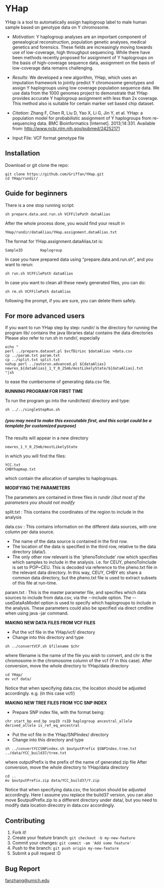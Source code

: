 ﻿# YHap


YHap is a tool to automatically assign haplogroup label to male human sample based on genotype data on Y chromosome.


* _Motivation_: Y haplogroup analyses are an important component of genealogical reconstruction, population genetic analyses, medical genetics and forensics. These fields are increasingly moving towards use of low-coverage, high throughput sequencing. While there have been methods recently proposed for assignment of Y haplogroups on the basis of high-coverage sequence data, assignment on the basis of low-coverage data remains challenging.


* _Results_: We developed a new algorithm, YHap, which uses an imputation framework to jointly predict Y chromosome genotypes and assign Y haplogroups using low coverage population sequence data. We use data from the 1000 genomes project to demonstrate that YHap provides accurate Y haplogroup assignment with less than 2x coverage. This method also is suitable for certain marker set based chip dataset.


* _Citation_: Zhang F, Chen R, Liu D, Yao X, Li G, Jin Y, et al. YHap: a population model for probabilistic assignment of Y haplogroups from re-sequencing data. BMC Bioinformatics [Internet]. 2013;14:331. Available from: http://www.ncbi.nlm.nih.gov/pubmed/24252171




* Input File: VCF format genotype file




## Installation


Download or git clone the repo:
```
git clone https://github.com/Griffan/YHap.git
cd YHap/rundir/
```
## Guide for beginners


There is a one stop running script:


```
sh prepare.data.and.run.sh VCFFilePath dataAlias
```
 
After the whole process done, you would find your result in 
 
```
YHap/rundir/dataAlias/YHap.assignment.dataAlias.txt
```
 
The format for YHap.assignment.dataAlias.txt is:
 
```
SampleID        Haplogroup
```


In case you have prepared data using "prepare.data.and.run.sh", and you want to rerun:
```
sh run.sh VCFFilePath dataAlias
```


In case you want to clean all these newly generated files, you can do:
```
sh rm.sh VCFFilePath dataAlias
```
following the prompt, if you are sure, you can delete them safely.


## For more advanced users
If you want to run YHap step by step:
rundir/ is the directory for running the program
lib/ contains the java libraries
data/ contains the data directories
Please also refer to run.sh in rundir/, especially 
```
echo "
perl ../prepare.dataset.pl $vcfDirLoc $dataAlias >data.csv
cp ../param.txt param.txt
cp ../split.txt split.txt
nohup perl ../autorun.advanced.pl ${dataAlias} newres_${dataAlias}_1_Y_0_25mb/mostLikelyState/${dataAlias}.txt
"|sh
```
to ease the cumbersome of generating data.csv file.


**RUNNING PROGRAM FOR FIRST TIME**


To run the program go into the rundir/test/ directory and type:
```
sh ../../singleStepRun.sh
```
##### _(you may need to make this executable first, and this script could be a template for customized purpose)_


The results will appear in a new directory
```
newres_1_Y_0_25mb/mostLikelyState
```
in which you will find the files:
```
YCC.txt
CHBYhapmap.txt
```
which contain the allocation of samples to haplogroups.




**MODIFYING THE PARAMETERS**


The parameters are contained in three files in rundir //_but most of the parameters you should not modify_ 


split.txt : This contains the coordinates of the region to include in the analysis


data.csv : 
This contains information on the different data sources, with one column per data source.  
- The name of the data source is contained in the first row.  
- The location of the data is specified in the third row, relative to the data directory (data/).  
- The only other row relevant is the 'phenoToInclude' row which specifies which samples to include in the analysis.  i.e. for CEUY, phenoToInclude is set to POP~CEU.  This is decoded via reference to the pheno.txt file in the relevant data directory.  In this way, CEUY, CHBY etc share a common data directory, but the pheno.txt file is used to extract subsets of
this file at run-time.


param.txt : This is the master parameter file, and specifies which data sources to include from data.csv, via the --include option.  The --useDataAsModel option is used to specify which haplogroups to include in the analysis. These parameters could also be specified via direct cmdline when using java -jar command.


**MAKING NEW DATA FILES FROM VCF FILES**


- Put the vcf file in the YHap/vcf/ directory
- Change into this directory and type
```
sh ../convertVCF.sh $filename $chr
```
where filename is the name of the file you wish to convert, and chr is
the chromosome in the chromosome column of the vcf (Y in this case).
After conversion, move the whole directory to YHap/data directory
```
cd YHap/
mv vcf data/
```
Notice that when specifying data.csv, the location should be adjusted accordingly. e.g. (in this case vcf/)


**MAKING NEW TREE FILES FROM YCC SNP INDEX**
- Prepare SNP index file, with the format being:
```
chr start_bp end_bp snpID rsID haplogroup ancestral_allele derived_allele is_ref_eq_ancestral
```
- Put the vcf file in the YHap/SNPIndex/ directory
- Change into this directory and type
```
sh ../convertYCCSNPindex.sh $outputPrefix $SNPIndex.tree.txt ../data/YCC_build37/tree.txt
```
where outputPrefix is the prefix of the name of generated zip file
After conversion, move the whole directory to YHap/data directory
```
cd ..
mv $outputPrefix.zip data/YCC_build37/Y.zip
```
Notice that when specifying data.csv, the location should be adjusted accordingly. Here I assume you replace the build37 version, you can also move $outputPrefix.zip to a different directory under data/, but you need to modify data location direcotry in data.csv accordingly.
## Contributing


1. Fork it!
2. Create your feature branch: `git checkout -b my-new-feature`
3. Commit your changes: `git commit -am 'Add some feature'`
4. Push to the branch: `git push origin my-new-feature`
5. Submit a pull request :D


## Bug Report


fanzhang@umich.edu




